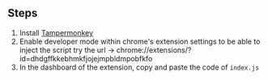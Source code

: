 ## Steps
1. Install [Tampermonkey](https://chromewebstore.google.com/detail/tampermonkey/dhdgffkkebhmkfjojejmpbldmpobfkfo)
2. Enable developer mode within chrome's extension settings to be able to inject the script try the url -> chrome://extensions/?id=dhdgffkkebhmkfjojejmpbldmpobfkfo
3. In the dashboard of the extension, copy and paste the code of `index.js`
